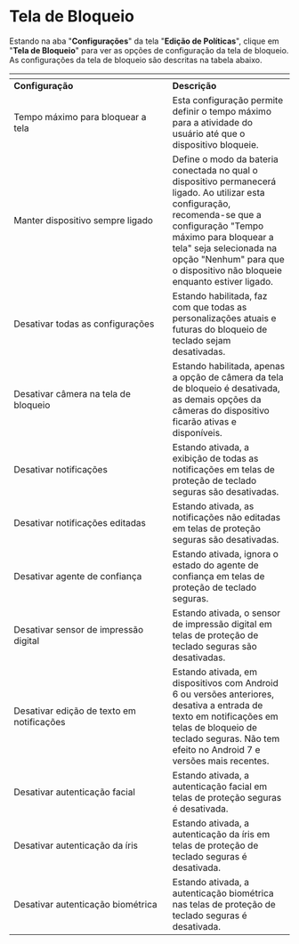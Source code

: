 # Tela de Bloqueio

Estando na aba "**Configurações**" da tela "**Edição de Políticas**", clique em "**Tela de Bloqueio**" para ver as opções de configuração da tela de bloqueio. As configurações da tela de bloqueio são descritas na tabela abaixo.

<table data-header-hidden><thead><tr><th width="269.1898856379028"></th><th></th></tr></thead><tbody><tr><td><strong>Configuração</strong></td><td><strong>Descrição</strong></td></tr><tr><td>Tempo máximo para bloquear a tela</td><td>Esta configuração permite definir o tempo máximo para a atividade do usuário até que o dispositivo bloqueie.</td></tr><tr><td>Manter dispositivo sempre ligado</td><td>Define o modo da bateria conectada no qual o dispositivo permanecerá ligado. Ao utilizar esta configuração, recomenda-se que a configuração "Tempo máximo para bloquear a tela" seja selecionada na opção "Nenhum" para que o dispositivo não bloqueie enquanto estiver ligado.</td></tr><tr><td>Desativar todas as configurações</td><td>Estando habilitada, faz com que todas as personalizações atuais e futuras do bloqueio de teclado sejam desativadas.</td></tr><tr><td>Desativar câmera na tela de bloqueio</td><td>Estando habilitada, apenas a opção de câmera da tela de bloqueio é desativada, as demais opções da câmeras do dispositivo ficarão ativas e disponíveis.</td></tr><tr><td>Desativar notificações</td><td>Estando ativada, a exibição de todas as notificações em telas de proteção de teclado seguras são desativadas.</td></tr><tr><td>Desativar notificações editadas</td><td>Estando ativada, as notificações não editadas em telas de proteção seguras são desativadas.</td></tr><tr><td>Desativar agente de confiança</td><td>Estando ativada, ignora o estado do agente de confiança em telas de proteção de teclado seguras.</td></tr><tr><td>Desativar sensor de impressão digital</td><td>Estando ativada, o sensor de impressão digital em telas de proteção de teclado seguras são desativadas.</td></tr><tr><td>Desativar edição de texto em notificações</td><td>Estando ativada, em dispositivos com Android 6 ou versões anteriores, desativa a entrada de texto em notificações em telas de bloqueio de teclado seguras. Não tem efeito no Android 7 e versões mais recentes.</td></tr><tr><td>Desativar autenticação facial</td><td>Estando ativada, a autenticação facial em telas de proteção seguras é desativada.</td></tr><tr><td>Desativar autenticação da íris</td><td>Estando ativada, a autenticação da íris em telas de proteção de teclado seguras é desativada.</td></tr><tr><td>Desativar autenticação biométrica</td><td>Estando ativada, a autenticação biométrica nas telas de proteção de teclado seguras é desativada.</td></tr></tbody></table>

